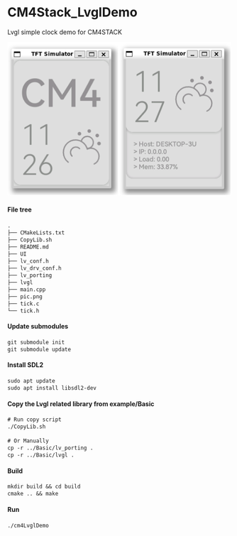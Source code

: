 # CM4Stack_LvglDemo

Lvgl simple clock demo for CM4STACK

![](https://github.com/m5stack/m5stack-linux-dtoverlays/blob/main/examples/Lvgl/SimpleClock/pic.png?raw=true)

#### File tree

```
.
├── CMakeLists.txt
├── CopyLib.sh
├── README.md
├── UI
├── lv_conf.h
├── lv_drv_conf.h
├── lv_porting
├── lvgl
├── main.cpp
├── pic.png
├── tick.c
└── tick.h
```

#### Update submodules

```shell
git submodule init
git submodule update
```

#### Install SDL2

```
sudo apt update
sudo apt install libsdl2-dev
```

#### Copy the Lvgl related library from example/Basic

```shell
# Run copy script
./CopyLib.sh

# Or Manually
cp -r ../Basic/lv_porting .
cp -r ../Basic/lvgl .
```

#### Build

```shell
mkdir build && cd build
cmake .. && make
```

#### Run

```shell
./cm4LvglDemo
```
